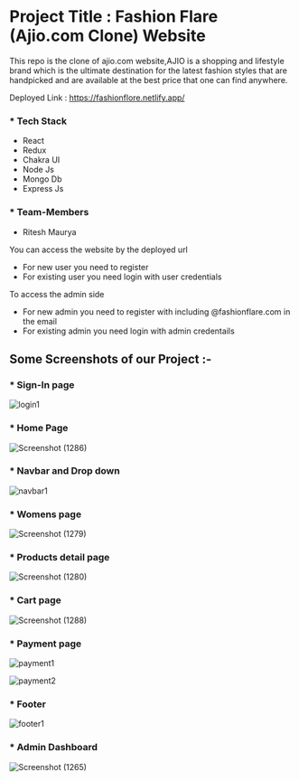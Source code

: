 # Project Title : Fashion Flare (Ajio.com Clone) Website

This repo is the clone of ajio.com website,AJIO is a shopping and lifestyle brand which is the ultimate destination for the latest fashion styles that are handpicked and are available at the best price that one can find anywhere. 

Deployed Link : https://fashionflore.netlify.app/

### * Tech Stack

- React
- Redux
- Chakra UI
- Node Js
- Mongo Db
- Express Js


### * Team-Members

- Ritesh Maurya

You can access the  website by the deployed url 

  - For new user you need to register 
  - For existing user  you need login with user credentials 
  
  To access the admin side  
   - For new admin  you need to register  with including  @fashionflare.com in the email 
   - For existing admin  you need login with admin credentails

## Some Screenshots of our Project :-

### * Sign-In page

![login1](https://user-images.githubusercontent.com/106108504/221401943-6a56fb36-cb70-4ae9-994b-cb98c9e63d67.png)

### * Home Page 


![Screenshot (1286)](https://user-images.githubusercontent.com/107456969/233445204-97ba0e23-7669-427c-abaf-7de005534d84.png)

### * Navbar and Drop down

![navbar1](https://user-images.githubusercontent.com/106108504/221401922-c8cb6426-aee6-4fc2-9028-34d264d13d2f.png)

### * Womens page
![Screenshot (1279)](https://user-images.githubusercontent.com/107456969/233443657-01dac46e-b899-4c82-a8e8-d5d0afb8c663.png)




### * Products detail page

![Screenshot (1280)](https://user-images.githubusercontent.com/107456969/233443947-ee82b227-3a55-4230-a764-91ce5844ffa4.png)

### * Cart page



![Screenshot (1288)](https://user-images.githubusercontent.com/107456969/233445498-3377522e-b15d-4777-a22c-e26d7e364b74.png)

### * Payment page

![payment1](https://user-images.githubusercontent.com/106108504/221402244-d055d65a-c77b-4bc6-b138-2018ae7b3a6c.png)

![payment2](https://user-images.githubusercontent.com/106108504/221402253-64582182-4ccf-427f-a24a-d269ca3217c2.png)


### * Footer 

![footer1](https://user-images.githubusercontent.com/106108504/221401931-4e0cab75-aaf5-4f05-a8fb-30925dd40eec.png)

### * Admin Dashboard

![Screenshot (1265)](https://user-images.githubusercontent.com/107456969/230724104-ecb403b4-96c3-4d7c-8219-85238b0dedee.png)

